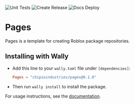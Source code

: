 ![Unit Tests](https://github.com/chipioindustries/pages/actions/workflows/ci.yml/badge.svg)
![Create Release](https://github.com/chipioindustries/pages/actions/workflows/release.yml/badge.svg)
![Docs Deploy](https://github.com/chipioindustries/pages/actions/workflows/docs-deploy.yml/badge.svg)

# Pages

Pages is a template for creating Roblox package repositories.

## Installing with Wally

* Add this line to your `wally.toml` file under `[dependencies]`:

	```toml
	Pages = "chipioindustries/pages@0.1.0"
	```

* Then run `wally install` to install the package.

For usage instructions, see the [documentation](https://chipioindustries.github.io/pages).
